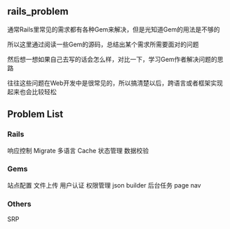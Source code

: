 ## rails_problem

通常Rails里常见的需求都有各种Gem来解决，但是光知道Gem的用法是不够的

所以这里通过阅读一些Gem的源码，总结出某个需求所需要面对的问题

然后想一想如果自己去写的话会怎么样，对比一下，学习Gem作者解决问题的思路

往往这些问题在Web开发中是很常见的，所以搞清楚以后，跨语言或者框架实现起来也会比较轻松

## Problem List
### Rails
响应控制
Migrate
多语言
Cache
状态管理
数据校验

### Gems
站点配置
文件上传
用户认证
权限管理
json builder
后台任务
page nav

### Others
SRP
